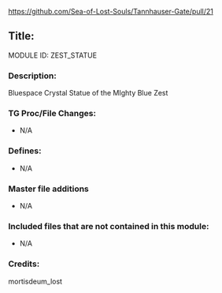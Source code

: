https://github.com/Sea-of-Lost-Souls/Tannhauser-Gate/pull/21 <!--PR Number-->

## Title: <!--Title of your addition-->

MODULE ID: ZEST_STATUE

### Description:

Bluespace Crystal Statue of the MIghty Blue Zest

<!-- Here, try to describe what your PR does, what features it provides and any other directly useful information -->

### TG Proc/File Changes:

- N/A
<!-- If you had to edit, or append to any core procs in the process of making this PR, list them here. APPEND: Also, please include any files that you've changed. .DM files that is. -->

### Defines:

- N/A
<!-- If you needed to add any defines, mention the files you added those defines in -->

### Master file additions

- N/A
<!-- Any master file changes you've made to existing master files or if you've added a new master file. Please mark either as #NEW or #CHANGE -->

### Included files that are not contained in this module:

- N/A
<!-- Likewise, be it a non-modular file or a modular one that's not contained within the folder belonging to this specific module, it should be mentioned here -->

### Credits:

mortisdeum_lost
<!-- Here go the credits to you, dear coder, and in case of collaborative work or ports, credits to the original source of the code -->
